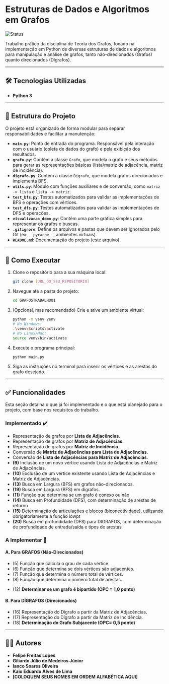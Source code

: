 # Estruturas de Dados e Algoritmos em Grafos
![Status](https://img.shields.io/badge/Status-Em%20Andamento-yellow)

Trabalho prático da disciplina de Teoria dos Grafos, focado na implementação em Python de diversas estruturas de dados e algoritmos para manipulação e análise de grafos, tanto não-direcionados (Grafos) quanto direcionados (Dígrafos).

---

## 🛠️ Tecnologias Utilizadas
* **Python 3**

---

## 📂 Estrutura do Projeto
O projeto está organizado de forma modular para separar responsabilidades e facilitar a manutenção:

- **`main.py`**: Ponto de entrada do programa. Responsável pela interação com o usuário (coleta de dados do grafo) e pela exibição dos resultados.
- **`grafo.py`**: Contém a classe `Grafo`, que modela o grafo e seus métodos para gerar as representações básicas (lista/matriz de adjacência, matriz de incidência).
- **`digrafo.py`**: Contém a classe `Digrafo`, que modela grafos direcionados e implementa BFS.
- **`utils.py`**: Módulo com funções auxiliares e de conversão, como `matriz -> lista` e `lista -> matriz`.
- **`test_bfs.py`**: Testes automatizados para validar as implementações de BFS e operações com vértices.
- **`test_dfs.py`**: Testes automatizados para validar as implementações de DFS e operações.
- **`visualizacao_demo.py`**: Contém uma parte gráfica simples para representar os grafos e buscas.
- **`.gitignore`**: Define os arquivos e pastas que devem ser ignorados pelo Git (ex: `__pycache__`, ambientes virtuais).
- **`README.md`**: Documentação do projeto (este arquivo).

---

## 🚀 Como Executar
1. Clone o repositório para a sua máquina local:
   ```sh
   git clone [URL_DO_SEU_REPOSITORIO]
   ```
2. Navegue até a pasta do projeto:
   ```sh
   cd GRAFOSTRABALHO01
   ```
3. (Opcional, mas recomendado) Crie e ative um ambiente virtual:
   ```sh
   python -m venv venv
   # No Windows:
   .\venv\Scripts\activate
   # No Linux/Mac:
   source venv/bin/activate
   ```
4. Execute o programa principal:
   ```sh
   python main.py
   ```
5. Siga as instruções no terminal para inserir os vértices e as arestas do grafo desejado.

---

## ✅ Funcionalidades

Esta seção detalha o que já foi implementado e o que está planejado para o projeto, com base nos requisitos do trabalho.

### Implementado ✔️
-   Representação de grafos por **Lista de Adjacências**.
-   Representação de grafos por **Matriz de Adjacências**.
-   Representação de grafos por **Matriz de Incidência**.
-   Conversão de **Matriz de Adjacências para Lista de Adjacências**.
-   Conversão de **Lista de Adjacências para Matriz de Adjacências**.
-   **(9)** Inclusão de um novo vértice usando Lista de Adjacências e Matriz de Adjacências.
-   **(10)** Exclusão de um vértice existente usando Lista de Adjacências e Matriz de Adjacências.
-   **(13)** Busca em Largura (BFS) em grafos não-direcionados.
-   **(19)** Busca em Largura (BFS) em dígrafos.
-   **(11)** Função que determina se um grafo é conexo ou não
-   **(14)** Busca em Profundidade (DFS), com determinação de arestas de retorno
-   **(15)** Determinação de articulações e blocos (biconectividade), utilizando obrigatoriamente a função lowpt
-   **(20)** Busca em profundidade (DFS) para DIGRAFOS, com determinação de profundidade de entrada/saída e tipos de arestas



### A Implementar 🚧

#### A. Para GRAFOS (Não-Direcionados)
-   (5) Função que calcula o grau de cada vértice.
-   (6) Função que determina se dois vértices são adjacentes.
-   (7) Função que determina o número total de vértices.
-   (8) Função que determina o número total de arestas.
<!-- -   (9) Inclusão de um novo vértice usando Lista de Adjacências e Matriz de Adjacências. -->
<!-- -   (10) Exclusão de um vértice existente usando Lista de Adjacências e Matriz de Adjacências. -->
-   (12) **Determinar se um grafo é bipartido (OPC = 1,0 ponto)**
<!-- -   (13) Busca em Largura, a partir de um vértice específico. -->

#### B. Para DÍGRAFOS (Direcionados)
-   (16) Representação do Dígrafo a partir da Matriz de Adjacências.
-   (17) Representação do Dígrafo a partir da Matriz de Incidência.
-   (18) **Determinação do Grafo Subjacente (OPC= 0,5 ponto)**
<!-- -   (19) Busca em largura. -->

---

## 👨‍💻 Autores
- **Felipe Freitas Lopes**
- **Giliardo Júlio de Medeiros Júnior**
- **Ianco Soares Oliveira**
- **Kaio Eduardo Alves de Lima**
- **[COLOQUEM SEUS NOMES EM ORDEM ALFABÉTICA AQUI]**
